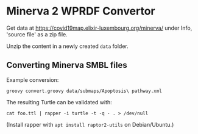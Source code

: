 # Minerva 2 WPRDF Convertor

Get data at https://covid19map.elixir-luxembourg.org/minerva/ under Info, 'source file'
as a zip file.

Unzip the content in a newly created `data` folder.

## Converting Minerva SMBL files

Example conversion:

```shell
groovy convert.groovy data/submaps/Apoptosis\ pathway.xml
```

The resulting Turtle can be validated with:

```shell
cat foo.ttl | rapper -i turtle -t -q - . > /dev/null
```

(Install rapper with `apt install raptor2-utils` on Debian/Ubuntu.)
